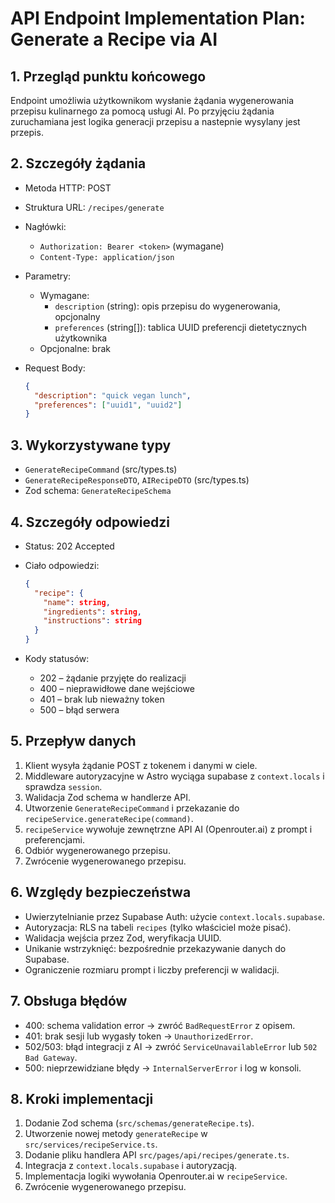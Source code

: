 # API Endpoint Implementation Plan: Generate a Recipe via AI

## 1. Przegląd punktu końcowego

Endpoint umożliwia użytkownikom wysłanie żądania wygenerowania przepisu kulinarnego za pomocą usługi AI. Po przyjęciu żądania zuruchamiana jest logika generacji przepisu a nastepnie wysylany jest przepis.

## 2. Szczegóły żądania

- Metoda HTTP: POST
- Struktura URL: `/recipes/generate`
- Nagłówki:
  - `Authorization: Bearer <token>` (wymagane)
  - `Content-Type: application/json`
- Parametry:
  - Wymagane:
    - `description` (string): opis przepisu do wygenerowania, opcjonalny
    - `preferences` (string[]): tablica UUID preferencji dietetycznych użytkownika
  - Opcjonalne: brak
- Request Body:

  ```json
  {
    "description": "quick vegan lunch",
    "preferences": ["uuid1", "uuid2"]
  }
  ```

## 3. Wykorzystywane typy

- `GenerateRecipeCommand` (src/types.ts)
- `GenerateRecipeResponseDTO`, `AIRecipeDTO` (src/types.ts)
- Zod schema: `GenerateRecipeSchema`

## 4. Szczegóły odpowiedzi

- Status: 202 Accepted
- Ciało odpowiedzi:

  ```json
  {
    "recipe": {
      "name": string,
      "ingredients": string,
      "instructions": string
    }
  }
  ```

- Kody statusów:
  - 202 – żądanie przyjęte do realizacji
  - 400 – nieprawidłowe dane wejściowe
  - 401 – brak lub nieważny token
  - 500 – błąd serwera

## 5. Przepływ danych

1. Klient wysyła żądanie POST z tokenem i danymi w ciele.
2. Middleware autoryzacyjne w Astro wyciąga supabase z `context.locals` i sprawdza `session`.
3. Walidacja Zod schema w handlerze API.
4. Utworzenie `GenerateRecipeCommand` i przekazanie do `recipeService.generateRecipe(command)`.
5. `recipeService` wywołuje zewnętrzne API AI (Openrouter.ai) z prompt i preferencjami.
6. Odbiór wygenerowanego przepisu.
7. Zwrócenie wygenerowanego przepisu.

## 6. Względy bezpieczeństwa

- Uwierzytelnianie przez Supabase Auth: użycie `context.locals.supabase`.
- Autoryzacja: RLS na tabeli `recipes` (tylko właściciel może pisać).
- Walidacja wejścia przez Zod, weryfikacja UUID.
- Unikanie wstrzyknięć: bezpośrednie przekazywanie danych do Supabase.
- Ograniczenie rozmiaru prompt i liczby preferencji w walidacji.

## 7. Obsługa błędów

- 400: schema validation error → zwróć `BadRequestError` z opisem.
- 401: brak sesji lub wygasły token → `UnauthorizedError`.
- 502/503: błąd integracji z AI → zwróć `ServiceUnavailableError` lub `502 Bad Gateway`.
- 500: nieprzewidziane błędy → `InternalServerError` i log w konsoli.

## 8. Kroki implementacji

1. Dodanie Zod schema (`src/schemas/generateRecipe.ts`).
2. Utworzenie nowej metody `generateRecipe` w `src/services/recipeService.ts`.
3. Dodanie pliku handlera API `src/pages/api/recipes/generate.ts`.
4. Integracja z `context.locals.supabase` i autoryzacją.
5. Implementacja logiki wywołania Openrouter.ai w `recipeService`.
6. Zwrócenie wygenerowanego przepisu.
